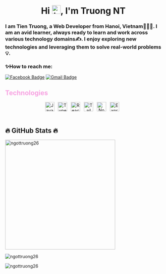 <h1 align="center">Hi <img src="https://user-images.githubusercontent.com/1303154/88677602-1635ba80-d120-11ea-84d8-d263ba5fc3c0.gif" width="28px" alt="hi">, I'm Truong NT</h1>
<h3>
    I am Tien Truong, a Web Developer from Hanoi, Vietnam👨🏻‍💻. I am an avid learner, always ready to learn and work across various technology domains✍️. I enjoy exploring new technologies and leveraging them to solve real-world problems💡.
</h3>

<h3 align="left">✨How to reach me:</h3>

[![Facebook Badge](https://img.shields.io/badge/double2t2002-%230866ff?logo=facebook&logoColor=white)](https://www.facebook.com/double2t2612)
[![Gmail Badge](https://img.shields.io/badge/double2t2002-%23ea4335?logo=gmail&logoColor=white)](mailto:double2t2002@gmail.com)

<h2 align="left" style="color: #f7a1e1">Technologies</h2>
<!-- https://simpleicons.org/ -->
<div align="center">
  <span><img src="https://img.shields.io/badge/JavaScript-f7df1e?logo=javascript&logoColor=white&style=for-the-badge" alt="JavaScript logo" title="JavaScript" height="30" /></span>
  &nbsp;
  <span><img src="https://img.shields.io/badge/TypeScript-3178c6?logo=typescript&logoColor=white&style=for-the-badge" alt="TypeScript logo" title="TypeScript" height="30" /></span>
  &nbsp;
  <span><img src="https://img.shields.io/badge/ReactJS-087ea4?logo=react&logoColor=white&style=for-the-badge" alt="ReactJS logo" title="ReactJS" height="30" /></span>
  &nbsp;
  <span><img src="https://img.shields.io/badge/Tailwind%20CSS-38bdf8?logo=tailwind-css&logoColor=white&style=for-the-badge" alt="TailwindCSS logo" title="TailwindCSS" height="30" /></span>
  &nbsp;
  <span><img src="https://img.shields.io/badge/Node.js-84ba64?logo=node.js&logoColor=white&style=for-the-badge" alt="Node.js logo" title="Node.js" height="30" /></span>
  &nbsp;
  <span><img src="https://img.shields.io/badge/Express-ffffff?logo=express&logoColor=black&style=for-the-badge" alt="Express.js logo" title="Express.js" height="30" /></span>
  &nbsp;
</div>

<br>

<h2>🔥 GitHub Stats 🔥</h2>


  <p>
    <img width="355" src="https://github-readme-stats.vercel.app/api/top-langs?username=ngottruong26&theme=radical&show_icons=true&locale=en&layout=compact" alt="ngottruong26" />
  </p>
  
  <p>
    <img src="https://github-readme-stats.vercel.app/api?username=ngottruong26&theme=radical&show_icons=true&locale=en" alt="ngottruong26" />
  </p>
  
  <p>
    <img src="https://github-readme-streak-stats.herokuapp.com/?user=ngottruong26&theme=radical" alt="ngottruong26" />
  </p>



  



